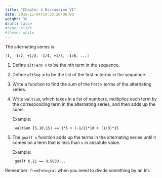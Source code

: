 ```yaml
---
title: "Chapter 4 Discussion VI"
date: 2019-11-04T14:30:20-06:00
weight: 38
draft: false
#type: slide
#theme: white
---
```


The alternating series is 

    [1, -1/2, +1/3, -1/4, +1/5, -1/6, ...]
    
1. Define `altTerm n` to be the nth term in the sequence.

2. Define `altSeq m` to be the list of the first m terms in the
   sequence. 
   
3. Write a function to find the sum of the first `k` terms of the alternating
   series.
   
4. Write `waltSum`, which takes in a list of numbers, multiplies each
   term by the corresponding term in the alternating series, and then
   adds up the sums.
   
     Example: 
   
        waltSum [5,10,15] == 1*5 + (-1/2)*10 + (1/3)*15


5. The `goalt x` function adds up the terms in the alternating series
   until it comes on a term that is less than `x` in absolute value.
   
     Example:

        goalt 0.21 == 0.5833...
        

Remember: `fromIntegral` when you need to divide something by an
Int.
